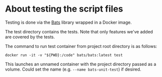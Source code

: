 # About testing the script files

Testing is done via the [Bats](https://github.com/bats-core/bats-core) library wrapped in a Docker image.

The test directory contains the tests. Note that only features we've added are covered by the tests.

The command to run test container from project root directory is as follows:

```shell
docker run -it -v "${PWD}:/code" bats/bats:latest test  
```

This launches an unnamed container with the project directory passed as a volume. Could set the name (e.g. `--name bats-unit-test`) if desired.